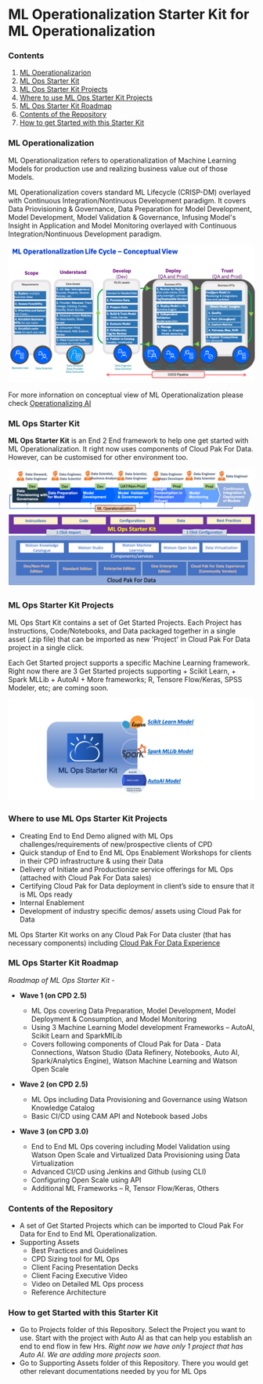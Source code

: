 # ML Operationalization Starter Kit for ML Operationalization



### Contents

1. [ML Operationalizarion](#ml-ops-intro)
2. [ML Ops Starter Kit](#ml-ops-starter-kit)
3. [ML Ops Starter Kit Projects](#ml-ops-sk-projects)
4. [Where to use ML Ops Starter Kit Projects](#ml-ops-sk-projects-usage)
5. [ML Ops Starter Kit Roadmap](#ml-ops-sk-roadmap)
6. [Contents of the Repository](#ml-ops-repo-contents)
7. [How to get Started with this Starter Kit](#ml-ops-get-started)



### ML Operationalization<a class="anchor" id="ml-ops-intro">
    
ML Operationalization refers to operationalization of Machine Learning Models for production use and realizing business value out of those Models. 

ML Operationalization covers standard ML Lifecycle (CRISP-DM) overlayed with Continuous Integration/Nontinuous Development paradigm. It covers Data Priovisioning & Governance, Data Preparation for Model Development, Model Development, Model Validation & Governance, Infusing Model's Insight in Application and Model Monitoring overlayed with Continuous Integration/Nontinuous Development paradigm.

![](Images/MLOpsConceptialView2.png)

For more infornation on conceptual view of ML Operationalization please check [Operationalizing AI](https://ibm.co/AI-Ops)

### ML Ops Starter Kit<a class="anchor" id="ml-ops-starter-kit">

**ML Ops Starter Kit** is an End 2 End framework to help one get started with ML Operationalization. It right now uses components of Cloud Pak For Data. However, can be customised for other environment too.

![](Images/MlOpsStarterKit2.png)

### ML Ops Starter Kit Projects<a class="anchor" id="ml-ops-sk-projects">

ML Ops Start Kit contains a set of Get Started Projects. Each Project has Instructions, Code/Notebooks, and Data packaged together in a single asset (.zip file) that can be imported as new 'Project' in Cloud Pak For Data project in a single click.


Each Get Started project supports a specific Machine Learning framework. Right now there are 3 Get Started projects supporting
    + Scikit Learn, 
    + Spark MLLib 
    + AutoAI
    + More frameworks; R, Tensore Flow/Keras, SPSS Modeler, etc; are coming soon.

![](Images/MlOpsFrameworks5.png)

### Where to use ML Ops Starter Kit Projects<a class="anchor" id="ml-ops-sk-projects-usage">

+ Creating End to End Demo aligned with ML Ops challenges/requirements of new/prospective clients of CPD
+ Quick standup of End to End ML Ops Enablement Workshops for clients in their CPD infrastructure & using their Data
+ Delivery of Initiate and Productionize service offerings for ML Ops (attached with Cloud Pak For Data sales)
+ Certifying Cloud Pak for Data deployment in client’s side to ensure that it is ML Ops ready
+ Internal Enablement
+ Development of industry specific demos/ assets using Cloud Pak for Data

ML Ops Starter Kit works on any Cloud Pak For Data cluster (that has necessary components) including [Cloud Pak For Data Experience](https://www.ibm.com/cloud/paks/experiences/cloud-pak-for-data) 

### ML Ops Starter Kit Roadmap<a class="anchor" id="ml-ops-sk-roadmap">

*Roadmap of ML Ops Starter Kit -*

+ **Wave 1 (on CPD 2.5)**  
    + ML Ops covering Data Preparation, Model Development, Model Deployment & Consumption, and  Model Monitoring
    + Using 3 Machine Learning Model development Frameworks – AutoAI, Scikit Learn and SparkMlLib
    + Covers following components of Cloud Pak for Data - Data Connections, Watson Studio (Data Refinery, Notebooks, Auto AI, Spark/Analytics Engine), Watson Machine Learning and Watson Open Scale

+ **Wave 2 (on CPD 2.5)**  
    + ML Ops including Data Provisioning and Governance using Watson Knowledge Catalog
    + Basic CI/CD using CAM API and Notebook based Jobs

+ **Wave 3 (on CPD 3.0)**  
    + End to End ML Ops covering including Model Validation using Watson Open Scale and Virtualized Data Provisioning using             Data Virtualization
    + Advanced CI/CD using Jenkins and Github (using CLI)
    + Configuring Open Scale using API
    + Additional ML Frameworks – R, Tensor Flow/Keras, Others

### Contents of the Repository<a class="anchor" id="ml-ops-repo-contents">

+ A set of Get Started Projects which can be imported to Cloud Pak For Data for End to End ML Operationalization. 
+ Supporting Assets
    + Best Practices and Guidelines
    + CPD Sizing tool for ML Ops
    + Client Facing Presentation Decks
    + Client Facing Executive Video
    + Video on Detailed ML Ops process
    + Reference Architecture

### How to get Started with this Starter Kit<a class="anchor" id="ml-ops-get-started">
    
+ Go to Projects folder of this Repository. Select the Project you want to use. Start with the project with Auto AI as that can help you establish an end to end flow in few Hrs. *Right now we have only 1 project that has Auto AI. We are adding more projects soon.*
+ Go to Supporting Assets folder of this Repository. There you would get other relevant documentations needed by you for ML Ops

